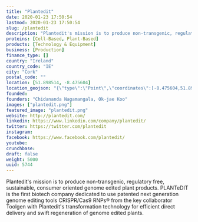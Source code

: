 ```yaml
---
title: "Plantedit"
date: 2020-01-23 17:50:54
lastmod: 2020-01-23 17:50:54
slug: /plantedit
description: "Plantedit's mission is to produce non-transgenic, regulatory free, sustainable, consumer oriented genome edited plant products. PLANTeDIT is the first biotech company dedicated to use patented next generation genome editing tools CRISPR/Cas9 RNPs® from the key collaborator Toolgen with Plantedit's transformation technology for efficient direct delivery and swift regeneration of genome edited plants."
proteins: [Cell-Based, Plant-Based]
products: [Technology & Equipment]
business: [Production]
finance_type: []
country: "Ireland"
country_code: "IE"
city: "Cork"
postal_code: ""
location: [51.898514, -8.475604]
location_geojson: "{\"type\":\"Point\",\"coordinates\":[-8.475604,51.898514]}"
founded: 
founders: "Chidananda Nagamangala, Ok-jae Koo"
images: ["plantedit.png"]
featured_image: "plantedit.png"
website: http://plantedit.com/
linkedin: https://www.linkedin.com/company/plantedit/
twitter: https://twitter.com/plantedit
instagram: 
facebook: https://www.facebook.com/plantedit/
youtube: 
crunchbase: 
draft: false
weight: 5000
uuid: 5744
---
```

Plantedit's mission is to produce non-transgenic, regulatory free, sustainable, consumer oriented genome edited plant products. PLANTeDIT is the first biotech company dedicated to use patented next generation genome editing tools CRISPR/Cas9 RNPs® from the key collaborator Toolgen with Plantedit's transformation technology for efficient direct delivery and swift regeneration of genome edited plants.
